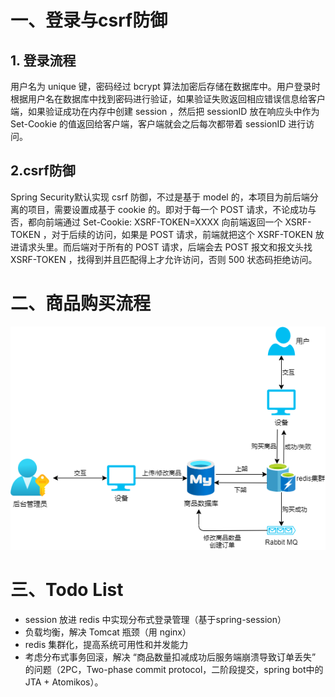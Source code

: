 # 一、登录与csrf防御
## 1. 登录流程

用户名为 unique 键，密码经过 bcrypt 算法加密后存储在数据库中。用户登录时根据用户名在数据库中找到密码进行验证，如果验证失败返回相应错误信息给客户端，如果验证成功在内存中创建 session ，然后把 sessionID 放在响应头中作为 Set-Cookie 的值返回给客户端，客户端就会之后每次都带着 sessionID 进行访问。

## 2.csrf防御

Spring Security默认实现 csrf 防御，不过是基于 model 的，本项目为前后端分离的项目，需要设置成基于 cookie 的。即对于每一个 POST 请求，不论成功与否，都向前端通过 Set-Cookie: XSRF-TOKEN=XXXX 向前端返回一个 XSRF-TOKEN ，对于后续的访问，如果是 POST 请求，前端就把这个 XSRF-TOKEN 放进请求头里。而后端对于所有的 POST 请求，后端会去 POST 报文和报文头找 XSRF-TOKEN ，找得到并且匹配得上才允许访问，否则 500 状态码拒绝访问。
 
# 二、商品购买流程

![商品购买流程.png](商品购买流程.png)

# 三、Todo List

- session 放进 redis 中实现分布式登录管理（基于spring-session）
- 负载均衡，解决 Tomcat 瓶颈（用 nginx）
- redis 集群化，提高系统可用性和并发能力
- 考虑分布式事务回滚，解决 “商品数量扣减成功后服务端崩溃导致订单丢失” 的问题（2PC，Two-phase commit protocol，二阶段提交，spring bot中的 JTA + Atomikos）。
